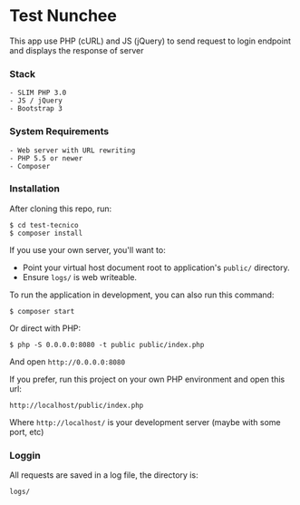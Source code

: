 # Test Nunchee

This app use PHP (cURL) and JS (jQuery) to send request to login endpoint and displays the response of server

### Stack

    - SLIM PHP 3.0
    - JS / jQuery
    - Bootstrap 3

### System Requirements
    - Web server with URL rewriting
    - PHP 5.5 or newer
    - Composer
    
### Installation
After cloning this repo, run:

    $ cd test-tecnico
    $ composer install

If you use your own server, you'll want to:

* Point your virtual host document root to application's `public/` directory.
* Ensure `logs/` is web writeable.

To run the application in development, you can also run this command:

    $ composer start


Or direct with PHP:

    $ php -S 0.0.0.0:8080 -t public public/index.php

And open `http://0.0.0.0:8080`

If you prefer, run this project on your own PHP environment and open this url:

    http://localhost/public/index.php

Where `http://localhost/` is your development server (maybe with some port, etc)

### Loggin
All requests are saved in a log file, the directory is:

    logs/
